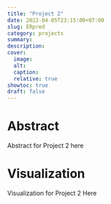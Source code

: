 ```yaml
---
title: "Project 2"
date: 2022-04-05T23:15:00+07:00
slug: ERpred
category: projects
summary:
description:
cover:
  image:
  alt:
  caption:
  relative: true
showtoc: true
draft: false
---
```


# Abstract

Abstract for Project 2 here

# Visualization

Visualization for Project 2 Here
